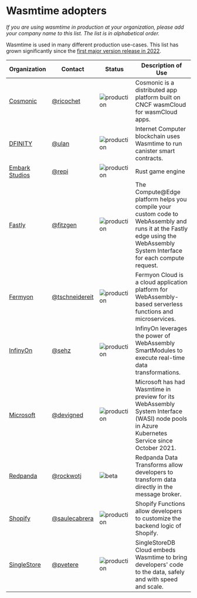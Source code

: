 # Wasmtime adopters

_If you are using wasmtime in production at your organization, please add your
company name to this list. The list is in alphabetical order._

Wasmtime is used in many different production use-cases. This list has grown
significantly since the
[first major version release in 2022](https://bytecodealliance.org/articles/wasmtime-1-0-fast-safe-and-production-ready).

| Organization                                      | Contact                                            | Status                                                                  | Description of Use                                                                                                                                                          |
| ------------------------------------------------- | -------------------------------------------------- | ----------------------------------------------------------------------- | --------------------------------------------------------------------------------------------------------------------------------------------------------------------------- |
| [Cosmonic](https://www.cosmonic.com)              | [@ricochet](https://github.com/ricochet)           | ![production](https://img.shields.io/badge/-production-blue?style=flat) | Cosmonic is a distributed app platform built on CNCF wasmCloud for wasmCloud apps.                                                                                          |
| [DFINITY](https://dfinity.org/)                   | [@ulan](https://github.com/ulan)                   | ![production](https://img.shields.io/badge/-production-blue?style=flat) | Internet Computer blockchain uses Wasmtime to run canister smart contracts.                                                                                                 |
| [Embark Studios](https://www.embark-studios.com/) | [@repi](https://github.com/repi)                   | ![production](https://img.shields.io/badge/-production-blue?style=flat) | Rust game engine                                                                                                                                                            |
| [Fastly](https://fastly.com/)                     | [@fitzgen](https://github.com/fitzgen)             | ![production](https://img.shields.io/badge/-production-blue?style=flat) | The Compute@Edge platform helps you compile your custom code to WebAssembly and runs it at the Fastly edge using the WebAssembly System Interface for each compute request. |
| [Fermyon](https://fermyon.com)                    | [@tschneidereit](https://github.com/tschneidereit) | ![production](https://img.shields.io/badge/-production-blue?style=flat) | Fermyon Cloud is a cloud application platform for WebAssembly-based serverless functions and microservices.                                                                 |
| [InfinyOn](https://infinyon.com/)                 | [@sehz](https://github.com/sehz)                   | ![production](https://img.shields.io/badge/-production-blue?style=flat) | InfinyOn leverages the power of WebAssembly SmartModules to execute real-time data transformations.                                                                         |
| [Microsoft](https://microsoft.com/)               | [@devigned](https://gist.github.com/devigned)      | ![production](https://img.shields.io/badge/-production-blue?style=flat) | Microsoft has had Wasmtime in preview for its WebAssembly System Interface (WASI) node pools in Azure Kubernetes Service since October 2021.                                |
| [Redpanda](https://redpanda.com/)                 | [@rockwotj](https://github.com/rockwotj)           | ![beta](https://img.shields.io/badge/-production-blue?style=flat)       | Redpanda Data Transforms allow developers to transform data directly in the message broker.                                                                                 |
| [Shopify](https://www.shopify.com/)               | [@saulecabrera](https://github.com/saulecabrera)   | ![production](https://img.shields.io/badge/-production-blue?style=flat) | Shopify Functions allow developers to customize the backend logic of Shopify.                                                                                               |
| [SingleStore](https://www.singlestore.com/)       | [@pvetere](https://github.com/pvetere)             | ![production](https://img.shields.io/badge/-production-blue?style=flat) | SingleStoreDB Cloud embeds Wasmtime to bring developers' code to the data, safely and with speed and scale.                                                                 |
